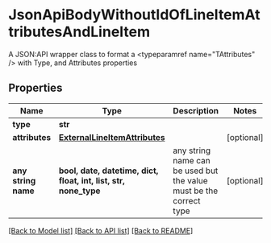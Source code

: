 # JsonApiBodyWithoutIdOfLineItemAttributesAndLineItem

A JSON:API wrapper class to format a <typeparamref name=\"TAttributes\" /> with Type, and  Attributes properties

## Properties
Name | Type | Description | Notes
------------ | ------------- | ------------- | -------------
**type** | **str** |  | 
**attributes** | [**ExternalLineItemAttributes**](ExternalLineItemAttributes.md) |  | [optional] 
**any string name** | **bool, date, datetime, dict, float, int, list, str, none_type** | any string name can be used but the value must be the correct type | [optional]

[[Back to Model list]](../README.md#documentation-for-models) [[Back to API list]](../README.md#documentation-for-api-endpoints) [[Back to README]](../README.md)


